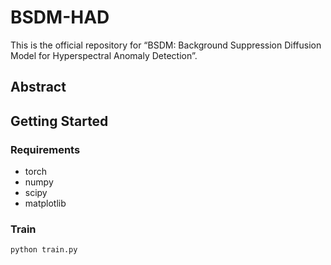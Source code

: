 # BSDM-HAD
This is the official repository for “BSDM: Background Suppression Diffusion Model for Hyperspectral Anomaly Detection”.
## Abstract

## Getting Started

### Requirements

- torch
- numpy
- scipy
- matplotlib

### Train

`python train.py`
